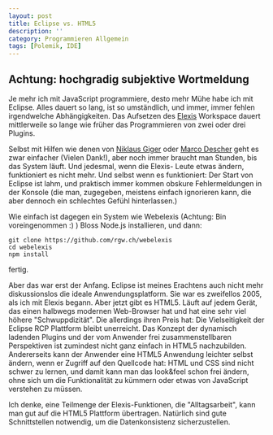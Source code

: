 ```yaml
---
layout: post
title: Eclipse vs. HTML5
description: ''
category: Programmieren Allgemein
tags: [Polemik, IDE]
---
```



##  Achtung: hochgradig subjektive Wortmeldung

Je mehr ich mit JavaScript programmiere, desto mehr Mühe habe ich mit Eclipse. Alles dauert so lang, ist so umständlich, und immer, immer fehlen irgendwelche Abhängigkeiten. Das Aufsetzen des [Elexis](http://github.com/elexis) Workspace dauert mittlerweile so lange wie früher das Programmieren von zwei oder drei Plugins.

Selbst mit Hilfen wie denen von [Niklaus Giger](https://github.com/ngiger/elexis-vagrant) oder [Marco Descher](https://github.com/elexis/elexis-3-core/tree/master/ch.elexis.sdk) geht es zwar einfacher (Vielen Dank!), aber noch immer braucht man Stunden, bis das System läuft. Und jedesmal, wenn die Elexis- Leute etwas ändern, funktioniert es nicht mehr. Und selbst wenn es funktioniert: Der Start von Eclipse ist lahm, und praktisch immer kommen obskure Fehlermeldungen in der Konsole (die man, zugegeben, meistens einfach ignorieren kann, die aber dennoch ein schlechtes Gefühl hinterlassen.)

Wie einfach ist dagegen ein System wie Webelexis (Achtung: Bin voreingenommen :) ) Bloss Node.js installieren, und dann:

    git clone https://github.com/rgw.ch/webelexis
    cd webelexis
    npm install

fertig.

Aber das war erst der Anfang. Eclipse ist meines Erachtens auch nicht mehr diskussionslos die ideale Anwendungsplatform. Sie war es zweifellos 2005, als ich mit Elexis begann. Aber jetzt gibt es HTML5. Läuft auf jedem Gerät, das einen halbwegs modernen Web-Browser hat und hat eine sehr viel höhere "Schwuppdizität".
Die allerdings ihren Preis hat: Die Vielseitigkeit der Eclipse RCP Plattform bleibt unerreicht. Das Konzept der dynamisch ladenden Plugins und der vom Anwender frei zusammenstellbaren Perspektiven ist zumindest nicht ganz einfach in HTML5 nachzubilden. Andererseits kann der Anwender eine HTML5 Anwendung leichter selbst ändern, wenn er Zugriff auf den Quellcode hat: HTML und CSS sind nicht schwer zu lernen, und damit kann man das look&feel schon frei ändern, ohne sich um die Funktionalität zu kümmern oder etwas von JavaScript verstehen zu müssen.

Ich denke, eine Teilmenge der Elexis-Funktionen, die "Alltagsarbeit", kann man gut auf die HTML5 Plattform übertragen. Natürlich sind gute Schnittstellen notwendig, um die Datenkonsistenz sicherzustellen.
